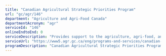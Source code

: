 ```yaml
---
title: "Canadian Agricultural Strategic Priorities Program"
url: "gc/agr/146"
department: "Agriculture and Agri-Food Canada"
departmentAcronym: "agr"
serviceId: "146"
onlineEndtoEnd: 0
serviceDescription: "Provides support to the agriculture, agri-food, and agri-based products sector to seize opportunities, respond to new and/or emerging issues, and pathfind and/or pilot solutions to new and ongoing issues to adapt and remain competitive."
serviceUrl: "https://www5.agr.gc.ca/eng/programs-and-services/canadian-agricultural-strategic-priorities-program/?id=1549325740130"
programDescription: "Canadian Agricultural Strategic Priorities Program"
---
```


